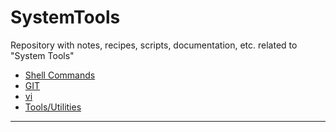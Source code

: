 # SystemTools
Repository with notes, recipes, scripts, documentation, etc. related to "System Tools"

* [Shell Commands](shell_commands.md)
* [GIT](git_doc.md)
* [vi](vim_commands.md)
* [Tools/Utilities](tools.md)

---
